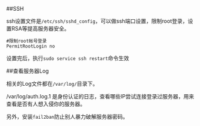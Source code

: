 ##SSH

ssh设置文件是`/etc/ssh/sshd_config`，可以做ssh端口设置，限制root登录，设置RSA等提高服务器安全。

```
#限制root帐号登录
PermitRootLogin no
```

设置完后，执行`sudo service ssh restart`命令生效

##查看服务器Log

相关的Log文件都在`/var/log/`目录下。

/var/log/auth.log.1 是身份认证的日志，查看哪些IP尝试连接登录过服务器，用来查看是否有人想入侵你的服务器。

另外，安装`fail2ban`防止别人暴力破解服务器密码。
